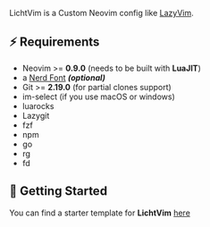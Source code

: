 
LichtVim is a Custom Neovim config like [LazyVim](https://github.com/LazyVim/LazyVim).

## ⚡️ Requirements

- Neovim >= **0.9.0** (needs to be built with **LuaJIT**)
- a [Nerd Font](https://www.nerdfonts.com/) **_(optional)_**
- Git >= **2.19.0** (for partial clones support)
- im-select (if you use macOS or windows)
- luarocks
- Lazygit
- fzf
- npm
- go
- rg
- fd

## 🚀 Getting Started

You can find a starter template for **LichtVim** [here](https://github.com/LazyVim/starter)
